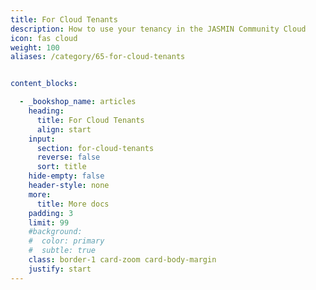 ```yaml
---
title: For Cloud Tenants
description: How to use your tenancy in the JASMIN Community Cloud
icon: fas cloud
weight: 100
aliases: /category/65-for-cloud-tenants


content_blocks:

  - _bookshop_name: articles
    heading:
      title: For Cloud Tenants
      align: start
    input:
      section: for-cloud-tenants
      reverse: false
      sort: title
    hide-empty: false
    header-style: none
    more:
      title: More docs
    padding: 3
    limit: 99
    #background:
    #  color: primary
    #  subtle: true
    class: border-1 card-zoom card-body-margin
    justify: start
---
```


